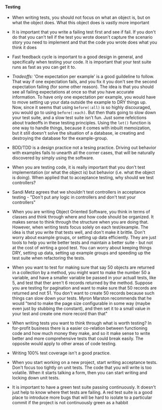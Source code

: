 #### Testing

- When writing tests, you should not focus on what an object is, but on what the object does. What this object does is vastly more important

- It is important that you write a failing test first and see if fail. If you don't do that you can't tell if the test you wrote doesn't capture the scenario story you need to implement and that the code you wrote does what you think it does

- Fast feedback cycle is important to a good design in general, and specifically when testing your code. It is important that your test suite runs as fast as you can get it to. 

- *Tradeoffs:* 'One expectation per example' is a good guildeline to follow. That way if one expectation fails, and you fix it you don't see the second expectation failing (for some other reason). The idea is that you should see all failing expectations at once so that you have accurate information. To have only one expectation per example, you would have to move setting up your data outside the example to DRY things up. Now, since it seems that using `before(:all)` is so highly discouraged, you would go to using `before(:each)`. But then thats going to slow down your test suite, and a slow test suite isn't fun. Just some refelctions about tradeoffs in these testing principles. Using the `let()` function is one way to handle things, because it comes with inbuilt memoization, but it still doesn't solve the situation of a database, ie creating and destroying the database for the example-group.

- BDD/TDD is a design practice not a tesing practice. Driving out behavior with examples fails to unearth all the corner cases, that will be naturally discovered by simply using the software. 

- When you are testing code, it is really important that you don't test implementation (or what the object is) but behavior (i.e. what the object is doing). When applied that to acceptance testing, why should we test controllers?  

- Sandi Metz agrees that we shouldn't test controllers in acceptance testing - "Don't put any logic in controllers and don't test your controllers" 

- When you are writing Object Oriented Software, you think in terms of classes and think through where and how code should be organized. It makes sense to think through the structure when you are doing that. However, when writing tests focus solely on each test/example. The idea is that you write that tests well, and don't make it brittle. Don't worry about example groups, or setting up data efficiently. They are just tools to help you write better tests and maintain a better suite - but not at the cost of wirting a good test. You can worry about keeping things DRY, setting up data, setting up example groups and speeding up the test suite when refactoring the tests.  

- When you want to test for making sure that say 50 objects are returned in a collection by a method, you might want to make the number 50 a variable, and have a smaller variable be passed in your actuall tests, like 5, and test that ther aren't 6 records returned by the method. Suppose you are testing for pagination and want to make sure that 50 records are returned and not 51. You don't want to create 50 records because such things can slow down your tests. Myron Marston recommends that he would "tend to make the page size configurable in some way (maybe even just by stubbing the constant), and then set it to a small value in your test and create one more record than that"

- When writing tests you want to think through what is worth testing? In for-profit business there is a easier co-relation between functioning code and how much money they make, and so it make sense to write better and more comprehensive tests that could break easily. The opposite would apply to other areas of code testing. 

- Writing 100% test coverage isn't a good practice. 

- When you start working on a new project, start writing acceptance tests. Don't focus too tightly on unit tests. The code that you will write is too volatile. When it starts talking a form, then you can start writing and locking down unit tests. 

- It is important to have a green test suite passing continuously. It doesn't just help to know where thet tests are failing. A red test suite is a good place to introduce more bugs that will be hard to isolate to a particular commit if the project is not continuously green as a habbit

